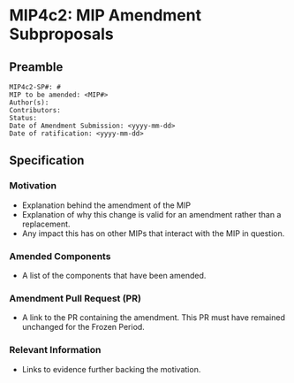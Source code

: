 # MIP4c2: MIP Amendment Subproposals

## Preamble
```
MIP4c2-SP#: #
MIP to be amended: <MIP#>
Author(s):
Contributors:
Status:
Date of Amendment Submission: <yyyy-mm-dd>
Date of ratification: <yyyy-mm-dd>
```
## Specification
    
### Motivation
   - Explanation behind the amendment of the MIP
   - Explanation of why this change is valid for an amendment rather than a replacement.
   - Any impact this has on other MIPs that interact with the MIP in question. 

### Amended Components
   - A list of the components that have been amended.

### Amendment Pull Request (PR)
   -  A link to the PR containing the amendment. This PR must have remained unchanged for the Frozen Period.

### Relevant Information
   -  Links to evidence further backing the motivation.
